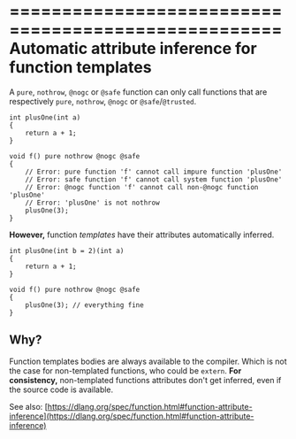 ====================================================
Automatic attribute inference for function templates
====================================================

A `pure`, `nothrow`, `@nogc` or `@safe` function can only call functions that are respectively `pure`, `nothrow`, `@nogc` or `@safe`/`@trusted`.

```
int plusOne(int a)
{
    return a + 1;
}

void f() pure nothrow @nogc @safe
{
    // Error: pure function 'f' cannot call impure function 'plusOne'
    // Error: safe function 'f' cannot call system function 'plusOne'
    // Error: @nogc function 'f' cannot call non-@nogc function 'plusOne'
    // Error: 'plusOne' is not nothrow
    plusOne(3);
}
```

**However,** function _templates_ have their attributes automatically inferred.

```
int plusOne(int b = 2)(int a)
{
    return a + 1;
}

void f() pure nothrow @nogc @safe
{
    plusOne(3); // everything fine
}
```


## Why?

Function templates bodies are always available to the compiler. Which is not the case for non-templated functions, who could be `extern`.
**For consistency,** non-templated functions attributes don't get inferred, even if the source code is available.

See also: [https://dlang.org/spec/function.html#function-attribute-inference](https://dlang.org/spec/function.html#function-attribute-inference)

